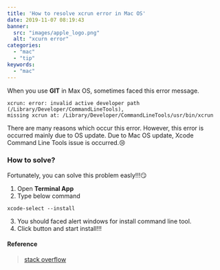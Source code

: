 ```yaml
---
title: 'How to resolve xcrun error in Mac OS'
date: 2019-11-07 08:19:43
banner:
  src: "images/apple_logo.png"
  alt: "xcurn error"
categories:
  - "mac"
  - "tip"
keywords:
  - "mac"
---
```


When you use <strong>GIT</strong> in Max OS, sometimes faced this error message.
~~~
xcrun: error: invalid active developer path (/Library/Developer/CommandLineTools), 
missing xcrun at: /Library/Developer/CommandLineTools/usr/bin/xcrun
~~~

There are many reasons which occur this error. However, this error is occurred mainly due to OS update.
Due to Mac OS update, Xcode Command Line Tools issue is occurred.😢

### How to solve?
Fortunately, you can solve this problem easly!!!😏<br>
1. Open <strong>Terminal App</strong>
2. Type below command
~~~
xcode-select --install
~~~
3. You should faced alert windows for install command line tool.
4. Click button and start install!!!

#### Reference
> [stack overflow](https://stackoverflow.com/questions/52522565/git-is-not-working-after-macos-update-xcrun-error-invalid-active-developer-pa)